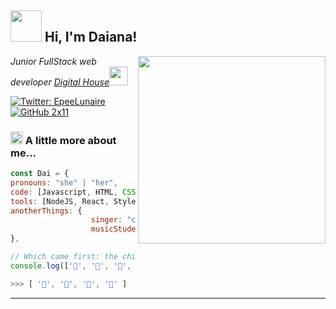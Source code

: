 <h2><img src="https://i.imgur.com/fypwiuS.png"width="50"> Hi, I'm Daiana! </h2>
<img align='right' src="https://i.imgur.com/Y0iHLd0.gif" width="300">
<p><em>Junior FullStack web developer <a href="http://www.digitalhouse.com">Digital House</a><img
            src="https://media.giphy.com/media/WUlplcMpOCEmTGBtBW/giphy.gif" width="30">
    </em></p>

[![Twitter:
EpeeLunaire](https://img.shields.io/twitter/follow/EpeeLunaire?style=social)](https://twitter.com/EpeeLunaire)
[![GitHub 2x11](https://img.shields.io/github/followers/2x11?label=follow&style=social)](https://github.com/2x11)


### <img src="https://i.imgur.com/4iD5Y2b.gif" width="20"> A little more about me...

```javascript
const Dai = {
pronouns: "she" | "her",
code: [Javascript, HTML, CSS, Sass, MySql & learning],
tools: [NodeJS, React, Styled-Components],
anotherThings: {
                  singer: "chorus",
                  musicStudent: "Conservatorio Julian Aguirre",
},

// Which came first: the chicken or the egg?
console.log(['🥚', '🐣', '🐥', '🐔'].sort())

>>> [ '🐔', '🐣', '🐥', '🥚' ]

```


---


